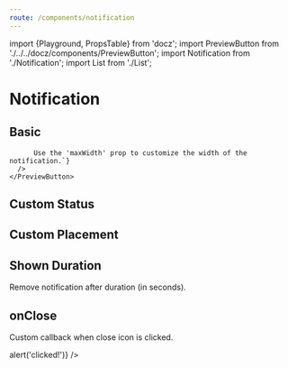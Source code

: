 ```yaml
---
route: /components/notification
---
```


import {Playground, PropsTable} from 'docz';
import PreviewButton from './../../docz/components/PreviewButton';
import Notification from './Notification';
import List from './List';

# Notification

<PropsTable of={Notification} />

## Basic

<Playground>
  <List>
    <PreviewButton label="Basic notification">
      <Notification title="With title only" />
    </PreviewButton>
    <PreviewButton label="Notification with content">
      <Notification
        title="With Title and Content"
        content={`This is a really long
          notification with new lines.

          Use the 'maxWidth' prop to customize the width of the notification.`}
      />
    </PreviewButton>

  </List>
</Playground>

## Custom Status

<Playground>
  <List>
    <PreviewButton label="Default notification">
      <Notification title="Default notification" />
    </PreviewButton>
    <PreviewButton label="Success notification">
      <Notification title="Success notification" status="success" />
    </PreviewButton>
    <PreviewButton label="Info notification">
      <Notification title="Info notification" status="info" />
    </PreviewButton>
    <PreviewButton label="Warning notification">
      <Notification title="Warning notification" status="warn" />
    </PreviewButton>
    <PreviewButton label="Error notification">
      <Notification title="Error notification" status="error" />
    </PreviewButton>
  </List>
</Playground>

## Custom Placement

<Playground>
  <List>
    <PreviewButton label="Top Right">
      <Notification title="Top Right" placement="topRight" />
    </PreviewButton>
    <PreviewButton label="Top Left">
      <Notification title="Top Left" placement="topLeft" />
    </PreviewButton>
    <PreviewButton label="Bottom Right">
      <Notification title="Bottom Right" placement="bottomRight" />
    </PreviewButton>
    <PreviewButton label="Bottom Left">
      <Notification title="Bottom Left" placement="bottomLeft" />
    </PreviewButton>
  </List>
</Playground>

## Shown Duration

Remove notification after duration (in seconds).

<Playground>
  <PreviewButton label="Open notification">
    <Notification title="Will disappear after 5s" duration={5} />
  </PreviewButton>
</Playground>

## onClose

Custom callback when close icon is clicked.

<Playground>
  <PreviewButton label="Open notification">
    <Notification title="Click me" onClose={() => alert('clicked!')} />
  </PreviewButton>
</Playground>

